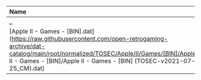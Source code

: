 |Name|Size|
|:---|---:|
|[..](../index.html)|DIR|
|[Apple II - Games - [BIN].dat](https://raw.githubusercontent.com/open-retrogaming-archive/dat-catalog/main/root/normalized/TOSEC/Apple/II/Games/[BIN]/Apple II - Games - [BIN]/Apple II - Games - [BIN] (TOSEC-v2021-07-25_CM).dat)|1156|
